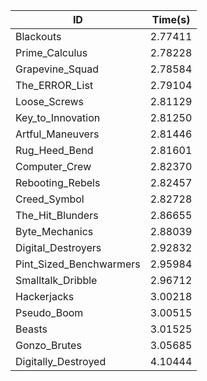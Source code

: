 |ID|Time(s)|
|-|-|
|Blackouts|2.77411|
|Prime_Calculus|2.78228|
|Grapevine_Squad|2.78584|
|The_ERROR_List|2.79104|
|Loose_Screws|2.81129|
|Key_to_Innovation|2.81250|
|Artful_Maneuvers|2.81446|
|Rug_Heed_Bend|2.81601|
|Computer_Crew|2.82370|
|Rebooting_Rebels|2.82457|
|Creed_Symbol|2.82728|
|The_Hit_Blunders|2.86655|
|Byte_Mechanics|2.88039|
|Digital_Destroyers|2.92832|
|Pint_Sized_Benchwarmers|2.95984|
|Smalltalk_Dribble|2.96712|
|Hackerjacks|3.00218|
|Pseudo_Boom|3.00515|
|Beasts|3.01525|
|Gonzo_Brutes|3.05685|
|Digitally_Destroyed|4.10444|
